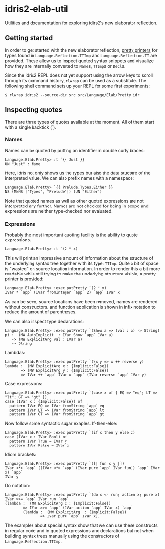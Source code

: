 # idris2-elab-util
Utilities and documentation for exploring idirs2's new elaborator reflection.

## Getting started
In order to get started with the new elaborator reflection,
[pretty printers](/src/Language/Elab/Pretty.idr)
for types found in `Language.Reflection.TTImp` and `Language.Reflection.TT` are provided.
These allow us to inspect quoted syntax snippets and visualize
how they are internally converted to `Name`s, `TTImp`s or `Decl`s.

Since the idris2 REPL does not yet support using the arrow keys
to scroll through its command history, `rlwrap` can be used as a substitute.
The following shell command sets up your REPL for some first experiments:

```
$ rlwrap idris2 --source-dir src src/Language/Elab/Pretty.idr
```

## Inspecting quotes
There are three types of quotes available at the moment.
All of them start with a single backtick (\`).

### Names
Names can be quoted by putting an identifier in double
curly braces:

```
Language.Elab.Pretty> :t `{{ Just }}
UN "Just" : Name
```

Here, idris not only shows us the types but also the
data stucture of the interpreted value. We can also
prefix names with a namespace:

```
Language.Elab.Pretty> `{{ Prelude.Types.Either }}
NS (MkNS ["Types", "Prelude"]) (UN "Either")
```

Note that quoted names as well as other quoted expressions
are not interpreted any further. Names are not checked for
being in scope and expressions are neither type-checked nor
evaluated.

### Expressions
Probably the most important quoting facility
is the ability to quote expressions.

```
Language.Elab.Pretty> :t `(2 * x)
```

This will print an impressive amount of information about the structure
of the underlying syntax tree together with its type: `TTImp`.
Quite a bit of space is "wasted" on source location
information. In order to render this a bit more readable while still
trying to make the underlying structure visible, a
pretty printer is provided:

```
Language.Elab.Pretty> :exec putPretty `(2 * x)
IVar * `app` (IVar fromInteger `app` 2) `app` IVar x
```

As can be seen, source locations have been removed, names
are rendered without constructors, and
function application is shown in infix notation to
reduce the amount of parentheses.

We can also inspect type declarations:

```
Language.Elab.Pretty> :exec putPretty `(Show a => (val : a) -> String)
pi :  (MW AutoImplicit  : IVar Show `app` IVar a)
   -> (MW ExplicitArg val : IVar a)
   -> String
```

Lambdas:

```
Language.Elab.Pretty> :exec putPretty `(\x,y => x ++ reverse y)
lambda :  (MW ExplicitArg x : {Implicit:False})
       => (MW ExplicitArg y : {Implicit:False})
       => IVar ++ `app` IVar x `app` (IVar reverse `app` IVar y)
```

Case expressions:

```
Language.Elab.Pretty> :exec putPretty `(case x of { EQ => "eq"; LT => "lt"; GT => "gt" })
case (IVar x : {Implicit:False}) of
  pattern IVar EQ => IVar fromString `app` eq
  pattern IVar LT => IVar fromString `app` lt
  pattern IVar GT => IVar fromString `app` gt
```

Now follow some syntactic sugar exaples.
If-then-else:

```
Language.Elab.Pretty> :exec putPretty `(if x then y else z)
case (IVar x : IVar Bool) of
  pattern IVar True = IVar y
  pattern IVar False = IVar z
```

Idiom brackets:

```
Language.Elab.Pretty> :exec putPretty `([| fun x y |])
IVar <*> `app` ((IVar <*> `app` (IVar pure `app` IVar fun)) `app` IVar x) `app`
IVar y
```

Do notation:

```
Language.Elab.Pretty> :exec putPretty `(do x <- run; action x; pure x)
IVar >>= `app` IVar run `app`
(lambda :  (MW ExplicitArg x : {Implicit:False})
        => IVar >>= `app` (IVar action `app` IVar x) `app`
        (lambda :  (MW ExplicitArg  : {Implicit:False})
                => IVar pure `app` IVar x))

```

The examples about special syntax show that we can use these
constructs in regular code and in quoted expressions and declarations
but not when building syntax trees manually using the constructors
of `Language.Reflection.TTImp`.
